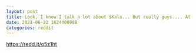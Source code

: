 ```yaml
--- 
layout: post 
title: Look, I know I talk a lot about $Kala... But really guys.... At least hear me out. 
date: 2021-06-22 1624400988 
categories: reddit 
--- 
```

https://redd.it/o5z1ht